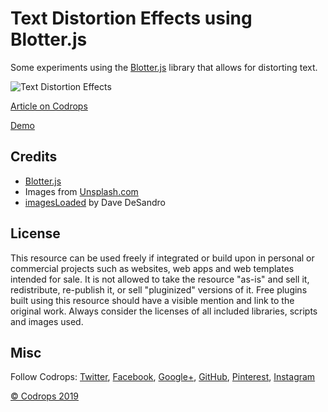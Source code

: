 # Text Distortion Effects using Blotter.js

Some experiments using the [Blotter.js](https://blotter.js.org/) library that allows for distorting text.

![Text Distortion Effects](https://tympanus.net/codrops/wp-content/uploads/2019/02/TextDistortionEffects_featured.jpg)

[Article on Codrops](https://tympanus.net/codrops/?p=38200)

[Demo](http://tympanus.net/Development/TextDistortionEffects/)

## Credits

- [Blotter.js](https://blotter.js.org/)
- Images from [Unsplash.com](https://unsplash.com/)
- [imagesLoaded](https://imagesloaded.desandro.com/) by Dave DeSandro

## License
This resource can be used freely if integrated or build upon in personal or commercial projects such as websites, web apps and web templates intended for sale. It is not allowed to take the resource "as-is" and sell it, redistribute, re-publish it, or sell "pluginized" versions of it. Free plugins built using this resource should have a visible mention and link to the original work. Always consider the licenses of all included libraries, scripts and images used.

## Misc

Follow Codrops: [Twitter](http://www.twitter.com/codrops), [Facebook](http://www.facebook.com/codrops), [Google+](https://plus.google.com/101095823814290637419), [GitHub](https://github.com/codrops), [Pinterest](http://www.pinterest.com/codrops/), [Instagram](https://www.instagram.com/codropsss/)


[© Codrops 2019](http://www.codrops.com)





